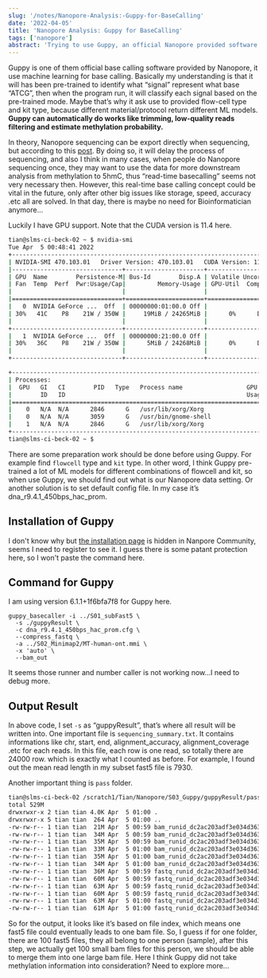 ```yaml
---
slug: '/notes/Nanopore-Analysis:-Guppy-for-BaseCalling'
date: '2022-04-05'
title: 'Nanopore Analysis: Guppy for BaseCalling'
tags: ['nanopore']
abstract: 'Trying to use Guppy, an official Nanopore provided software for BaseCalling, which means convert "pore signals" into fastq ATCG information. But actually, Guyppy can also do alignment, barcoding, trimming works .etc'
---
```


Guppy is one of them official base calling software provided by Nanopore, it use machine learning for base calling. Basically my understanding is that it will has been pre-trained to identify what “signal” represent what base “ATCG”, then when the program run, it will classify each signal based on the pre-trained mode. Maybe that’s why it ask use to provided flow-cell type and kit type, because different material/protocol return different ML models. **Guppy can automatically do works like trimming, low-quality reads filtering and estimate methylation probability.**

In theory, Nanopore sequencing can be export directly when sequencing, but according to this [post](https://timkahlke.github.io/LongRead_tutorials/BS_G.html). By doing so, it will delay the process of sequencing, and also I think in many cases, when people do Nanopore sequencing once, they may want to use the data for more downstream analysis from methylation to 5hmC, thus “read-time basecalling” seems not very necessary then. However, this real-time base calling concept could be vital in the future, only after other big issues like storage, speed, accuracy .etc all are solved. In that day, there is maybe no need for Bioinformatician anymore...

Luckily I have GPU support. Note that the CUDA version is 11.4 here.

```bash
tian@slms-ci-beck-02 ~ $ nvidia-smi
Tue Apr  5 00:48:41 2022
+-----------------------------------------------------------------------------+
| NVIDIA-SMI 470.103.01   Driver Version: 470.103.01   CUDA Version: 11.4     |
|-------------------------------+----------------------+----------------------+
| GPU  Name        Persistence-M| Bus-Id        Disp.A | Volatile Uncorr. ECC |
| Fan  Temp  Perf  Pwr:Usage/Cap|         Memory-Usage | GPU-Util  Compute M. |
|                               |                      |               MIG M. |
|===============================+======================+======================|
|   0  NVIDIA GeForce ...  Off  | 00000000:01:00.0 Off |                  N/A |
| 30%   41C    P8    21W / 350W |     19MiB / 24265MiB |      0%      Default |
|                               |                      |                  N/A |
+-------------------------------+----------------------+----------------------+
|   1  NVIDIA GeForce ...  Off  | 00000000:21:00.0 Off |                  N/A |
| 30%   36C    P8    21W / 350W |      5MiB / 24268MiB |      0%      Default |
|                               |                      |                  N/A |
+-------------------------------+----------------------+----------------------+

+-----------------------------------------------------------------------------+
| Processes:                                                                  |
|  GPU   GI   CI        PID   Type   Process name                  GPU Memory |
|        ID   ID                                                   Usage      |
|=============================================================================|
|    0   N/A  N/A      2846      G   /usr/lib/xorg/Xorg                  9MiB |
|    0   N/A  N/A      3059      G   /usr/bin/gnome-shell                8MiB |
|    1   N/A  N/A      2846      G   /usr/lib/xorg/Xorg                  4MiB |
+-----------------------------------------------------------------------------+
tian@slms-ci-beck-02 ~ $
```

There are some preparation work should be done before using Guppy. For example find `flowcell` type and `kit` type. In other word, I think Guppy pre-trained a lot of ML models for different combinations of flowcell and kit, so when use Guppy, we should find out what is our Nanopore data setting. Or another solution is to set default config file. In my case it’s dna_r9.4.1_450bps_hac_prom.

## Installation of Guppy

I don't know why but [the installation page](https://community.nanoporetech.com/docs/prepare/library_prep_protocols/Guppy-protocol/v/gpb_2003_v1_revad_14dec2018/linux-guppy) is hidden in Nanpore Community, seems I need to register to see it. I guess there is some patant protection here, so I won't paste the command here.

## Command for Guppy

I am using version 6.1.1+1f6bfa7f8 for Guppy here.

```
guppy_basecaller -i ../S01_subFast5 \
  -s ./guppyResult \
  -c dna_r9.4.1_450bps_hac_prom.cfg \
  --compress_fastq \
  -a ../S02_Minimap2/MT-human-ont.mmi \
  -x 'auto' \
  --bam_out

```

It seems those runner and number caller is not working now...I need to debug more.

## Output Result

In above code, I set `-s` as “guppyResult”, that’s where all result will be written into. One important file is `sequencing_summary.txt`. It contains informations like chr, start, end, alignment_accuracy, alignment_coverage .etc for each reads. In this file, each row is one read, so totally there are 24000 row. which is exactly what I counted as before. For example, I found out the mean read length in my subset fast5 file is 7930.

Another important thing is `pass` folder.

```bash
tian@slms-ci-beck-02 /scratch1/Tian/Nanopore/S03_Guppy/guppyResult/pass $ ls -lha
total 529M
drwxrwxr-x 2 tian tian 4.0K Apr  5 01:00 .
drwxrwxr-x 5 tian tian  264 Apr  5 01:00 ..
-rw-rw-r-- 1 tian tian  21M Apr  5 00:59 bam_runid_dc2ac203adf3e034d363fe1208fc805805ace1f5_0_0.bam
-rw-rw-r-- 1 tian tian  34M Apr  5 00:59 bam_runid_dc2ac203adf3e034d363fe1208fc805805ace1f5_1_0.bam
-rw-rw-r-- 1 tian tian  35M Apr  5 00:59 bam_runid_dc2ac203adf3e034d363fe1208fc805805ace1f5_2_0.bam
-rw-rw-r-- 1 tian tian  33M Apr  5 01:00 bam_runid_dc2ac203adf3e034d363fe1208fc805805ace1f5_3_0.bam
-rw-rw-r-- 1 tian tian  35M Apr  5 01:00 bam_runid_dc2ac203adf3e034d363fe1208fc805805ace1f5_4_0.bam
-rw-rw-r-- 1 tian tian  34M Apr  5 01:00 bam_runid_dc2ac203adf3e034d363fe1208fc805805ace1f5_5_0.bam
-rw-rw-r-- 1 tian tian  36M Apr  5 00:59 fastq_runid_dc2ac203adf3e034d363fe1208fc805805ace1f5_0_0.fastq
-rw-rw-r-- 1 tian tian  60M Apr  5 00:59 fastq_runid_dc2ac203adf3e034d363fe1208fc805805ace1f5_1_0.fastq
-rw-rw-r-- 1 tian tian  63M Apr  5 00:59 fastq_runid_dc2ac203adf3e034d363fe1208fc805805ace1f5_2_0.fastq
-rw-rw-r-- 1 tian tian  60M Apr  5 00:59 fastq_runid_dc2ac203adf3e034d363fe1208fc805805ace1f5_3_0.fastq
-rw-rw-r-- 1 tian tian  63M Apr  5 01:00 fastq_runid_dc2ac203adf3e034d363fe1208fc805805ace1f5_4_0.fastq
-rw-rw-r-- 1 tian tian  61M Apr  5 01:00 fastq_runid_dc2ac203adf3e034d363fe1208fc805805ace1f5_5_0.fastq
```

So for the output, it looks like it’s based on file index, which means one fast5 file could eventually leads to one bam file. So, I guess if for one folder, there are 100 fast5 files, they all belong to one person (sample), after this step, we actually get 100 small bam files for this person, we should be able to merge them into one large bam file. Here I think Guppy did not take methylation information into consideration? Need to explore more...